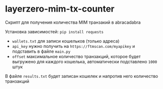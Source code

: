 # layerzero-mim-tx-counter

Скрипт для получения количества MIM транзакий в abracadabra

Установка зависимостей: ```pip install requests```

- `wallets.txt` для записи кошельков (только адреса)
- `api_key` нужно получить на `https://ftmscan.com/myapikey` и подставить в файле `main.py`
- `offset` максимальное количество транзакций, которое будет выгружено для каждого кошелька, автоматически подставлено `1000` штук

В файле `results.txt` будет записан кошелек и напротив него количество транзакций